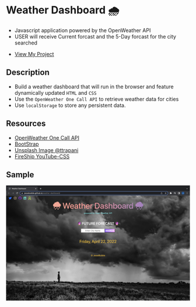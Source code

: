 # Weather Dashboard 🌧️
- Javascript application powered by the OpenWeather API 
- USER will receive Current forcast and the 5-Day forcast for the city searched
* [View My Project](https://jessebubble.github.io/weather-dashboard/)

## Description 
- Build a weather dashboard that will run in the browser and feature dynamically updated `HTML` and `CSS`
- Use the `OpenWeather One Call API` to retrieve weather data for cities
- Use `localStorage` to store any persistent data.

## Resources
* [OpenWeather One Call API](https://openweathermap.org/api/one-call-api)
* [BootStrap](https://getbootstrap.com/)
* [Unsplash Image @ttrapani](https://unsplash.com/photos/6vXQrXVFXjI)
* [FireShip YouTube-CSS](https://www.youtube.com/c/Fireship)
  
## Sample
![screenshot](./assets/images/dashboard.png)
